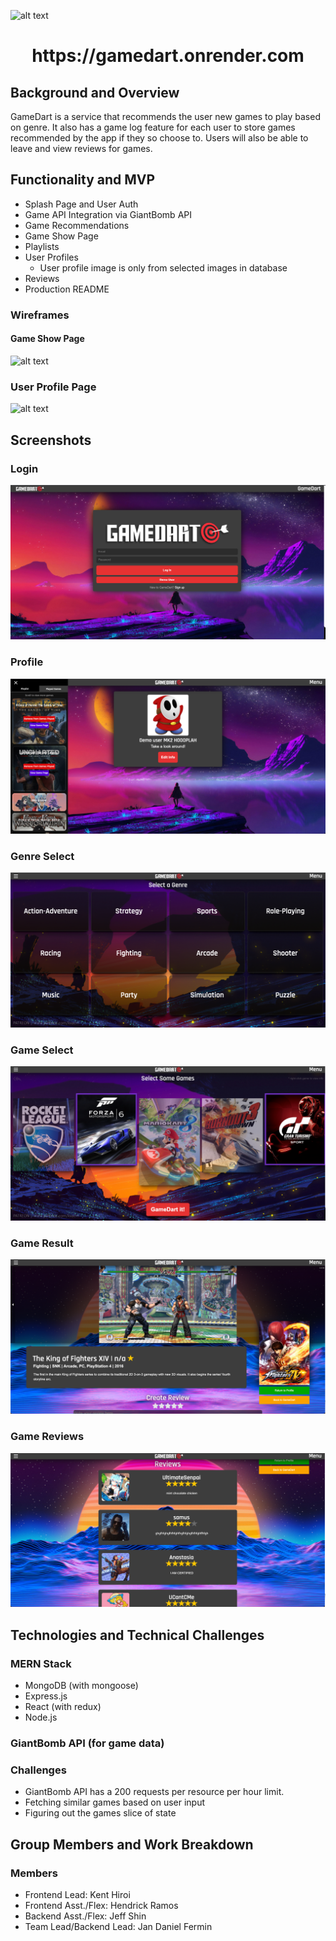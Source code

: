 ![alt text](https://i.imgur.com/kucktM9.png)
<h1 align="center">
  https://gamedart.onrender.com
</h1>

## Background and Overview

GameDart is a service that recommends the user new games to play based on genre. It also has a game log feature for each user to store games recommended by the app if they so choose to. Users will also be able to leave and view reviews for games. 

## Functionality and MVP
- Splash Page and User Auth
- Game API Integration via GiantBomb API
- Game Recommendations
- Game Show Page
- Playlists
- User Profiles
  - User profile image is only from selected images in database
- Reviews
- Production README
### Wireframes
#### Game Show Page
![alt text](https://i.imgur.com/ekHVFuw.png)

### User Profile Page
![alt text](https://i.imgur.com/YYS1am4.png)

## Screenshots

### Login
![alt text](https://github.com/JD-Fermin/GameDart/blob/main/screenshots/login_page.png)

### Profile
![alt text](https://github.com/JD-Fermin/GameDart/blob/main/screenshots/profile_page.png)

### Genre Select
![alt text](https://github.com/JD-Fermin/GameDart/blob/main/screenshots/genre_select_page.png)

### Game Select
![alt text](https://github.com/JD-Fermin/GameDart/blob/main/screenshots/game_dart_select_page.png)

### Game Result
![alt text](https://github.com/JD-Fermin/GameDart/blob/main/screenshots/result.png)

### Game Reviews
![alt text](https://github.com/JD-Fermin/GameDart/blob/main/screenshots/review_page.png)







## Technologies and Technical Challenges
### MERN Stack
- MongoDB (with mongoose)
- Express.js
- React (with redux)
- Node.js
### GiantBomb API (for game data)
### Challenges
- GiantBomb API has a 200 requests per resource per hour limit.
- Fetching similar games based on user input
- Figuring out the games slice of state
## Group Members and Work Breakdown
### Members
- Frontend Lead: Kent Hiroi
- Frontend Asst./Flex: Hendrick Ramos
- Backend Asst./Flex: Jeff Shin
- Team Lead/Backend Lead: Jan Daniel Fermin




